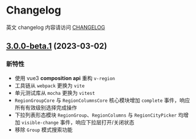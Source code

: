 # Changelog

英文 changelog 内容请访问 [CHANGELOG](CHANGELOG.md)

## [3.0.0-beta.1](https://github.com/TerryZ/v-page/compare/v2.3.0...v3.0.0-beta.1) (2023-03-02)

### 新特性

- 使用 vue3 **composition api** 重构 `v-region`
- 工具链从 `webpack` 更换为 `vite`
- 单元测试库从 `mocha` 更换为 `vitest`
- `RegionGroupCore` 与 `RegionColumnsCore` 核心模块增加 `complete` 事件，响应所有有效级别选择完成操作
- 下拉列表形态模块 `RegionGroup`、`RegionColumns` 与 `RegionCityPicker` 均增加 `visible-change` 事件，响应下拉层打开/关闭状态
- 移除 `Group` 模式搜索功能
